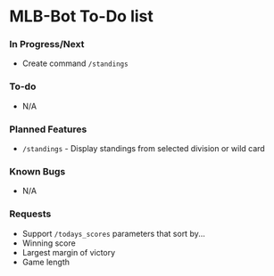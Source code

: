 # MLB-Bot To-Do list
### In Progress/Next
- Create command `/standings`
### To-do
- N/A
### Planned Features
- `/standings` - Display standings from selected division or wild card
### Known Bugs
- N/A
### Requests
- Support `/todays_scores` parameters that sort by...
 - Winning score
 - Largest margin of victory
 - Game length